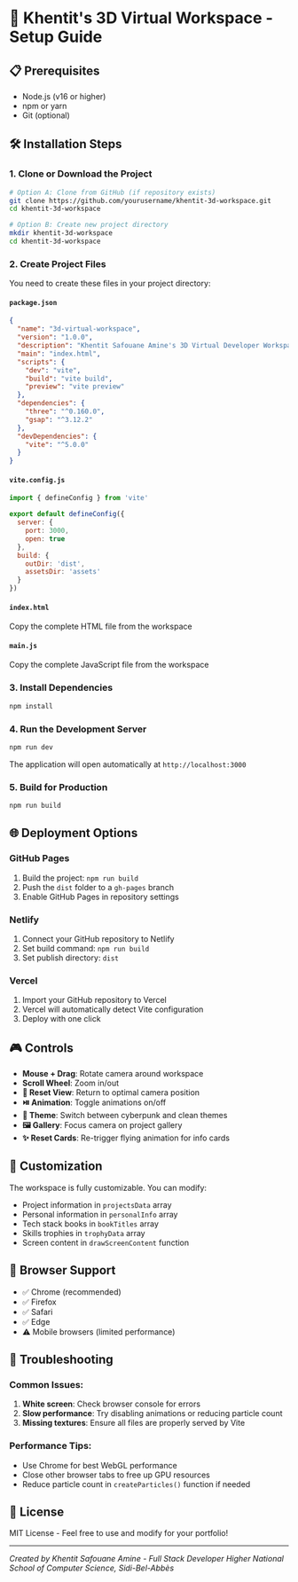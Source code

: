 # 🚀 Khentit's 3D Virtual Workspace - Setup Guide

## 📋 Prerequisites
- Node.js (v16 or higher)
- npm or yarn
- Git (optional)

## 🛠️ Installation Steps

### 1. Clone or Download the Project
```bash
# Option A: Clone from GitHub (if repository exists)
git clone https://github.com/yourusername/khentit-3d-workspace.git
cd khentit-3d-workspace

# Option B: Create new project directory
mkdir khentit-3d-workspace
cd khentit-3d-workspace
```

### 2. Create Project Files
You need to create these files in your project directory:

#### `package.json`
```json
{
  "name": "3d-virtual-workspace",
  "version": "1.0.0",
  "description": "Khentit Safouane Amine's 3D Virtual Developer Workspace",
  "main": "index.html",
  "scripts": {
    "dev": "vite",
    "build": "vite build",
    "preview": "vite preview"
  },
  "dependencies": {
    "three": "^0.160.0",
    "gsap": "^3.12.2"
  },
  "devDependencies": {
    "vite": "^5.0.0"
  }
}
```

#### `vite.config.js`
```javascript
import { defineConfig } from 'vite'

export default defineConfig({
  server: {
    port: 3000,
    open: true
  },
  build: {
    outDir: 'dist',
    assetsDir: 'assets'
  }
})
```

#### `index.html`
Copy the complete HTML file from the workspace

#### `main.js`
Copy the complete JavaScript file from the workspace

### 3. Install Dependencies
```bash
npm install
```

### 4. Run the Development Server
```bash
npm run dev
```

The application will open automatically at `http://localhost:3000`

### 5. Build for Production
```bash
npm run build
```

## 🌐 Deployment Options

### GitHub Pages
1. Build the project: `npm run build`
2. Push the `dist` folder to a `gh-pages` branch
3. Enable GitHub Pages in repository settings

### Netlify
1. Connect your GitHub repository to Netlify
2. Set build command: `npm run build`
3. Set publish directory: `dist`

### Vercel
1. Import your GitHub repository to Vercel
2. Vercel will automatically detect Vite configuration
3. Deploy with one click

## 🎮 Controls
- **Mouse + Drag**: Rotate camera around workspace
- **Scroll Wheel**: Zoom in/out
- **🎯 Reset View**: Return to optimal camera position
- **⏯️ Animation**: Toggle animations on/off
- **🎨 Theme**: Switch between cyberpunk and clean themes
- **🖼️ Gallery**: Focus camera on project gallery
- **✨ Reset Cards**: Re-trigger flying animation for info cards

## 🎨 Customization
The workspace is fully customizable. You can modify:
- Project information in `projectsData` array
- Personal information in `personalInfo` array
- Tech stack books in `bookTitles` array
- Skills trophies in `trophyData` array
- Screen content in `drawScreenContent` function

## 📱 Browser Support
- ✅ Chrome (recommended)
- ✅ Firefox
- ✅ Safari
- ✅ Edge
- ⚠️ Mobile browsers (limited performance)

## 🐛 Troubleshooting

### Common Issues:
1. **White screen**: Check browser console for errors
2. **Slow performance**: Try disabling animations or reducing particle count
3. **Missing textures**: Ensure all files are properly served by Vite

### Performance Tips:
- Use Chrome for best WebGL performance
- Close other browser tabs to free up GPU resources
- Reduce particle count in `createParticles()` function if needed

## 📄 License
MIT License - Feel free to use and modify for your portfolio!

---
*Created by Khentit Safouane Amine - Full Stack Developer*
*Higher National School of Computer Science, Sidi-Bel-Abbès*